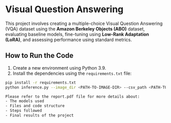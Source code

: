 # Visual Question Answering

This project involves creating a multiple-choice Visual Question Answering (VQA) dataset using the **Amazon Berkeley Objects (ABO)** dataset, evaluating baseline models, fine-tuning using **Low-Rank Adaptation (LoRA)**, and assessing performance using standard metrics.

## How to Run the Code

1. Create a new environment using Python 3.9.
2. Install the dependencies using the `requirements.txt` file:

```bash
pip install -r requirements.txt
python inference.py --image_dir <PATH-TO-IMAGE-DIR> --csv_path <PATH-TO-IMAGE_METADATA-CSV>

Please refer to the report.pdf file for more details about:
- The models used
- Files and code structure
- Steps followed
- Final results of the project
